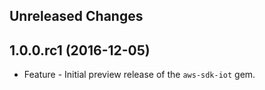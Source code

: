 Unreleased Changes
------------------

1.0.0.rc1 (2016-12-05)
------------------

* Feature - Initial preview release of the `aws-sdk-iot` gem.

